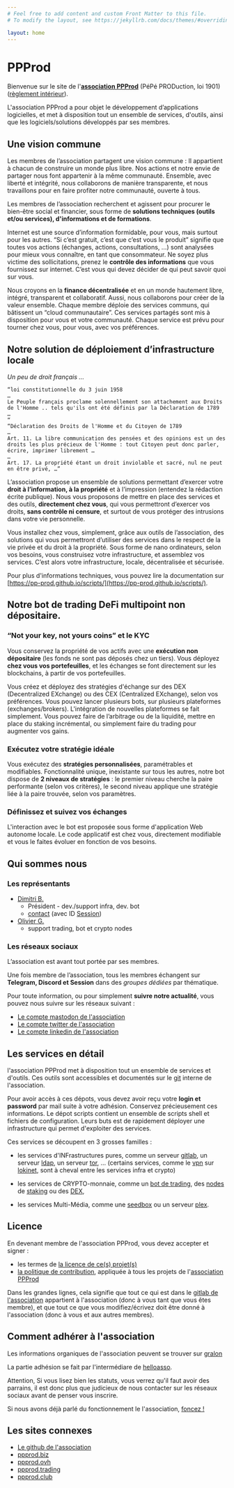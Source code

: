 ```yaml
---
# Feel free to add content and custom Front Matter to this file.
# To modify the layout, see https://jekyllrb.com/docs/themes/#overriding-theme-defaults

layout: home
---
```


# PPProd

Bienvenue sur le site de l'__[association PPProd][ppprod-statut]__ (PéPé PRODuction, loi 1901) ([règlement intérieur][ppprod-regint]).

L'association PPProd a pour objet le développement d’applications logicielles, et met à disposition tout un ensemble de services, d'outils, ainsi que les logiciels/solutions développés par ses membres.

## Une vision commune

Les membres de l’association partagent une vision commune : Il appartient à chacun de construire un monde plus libre. Nos actions et notre envie de partager nous font appartenir à la même communauté. Ensemble, avec liberté et intégrité, nous collaborons de manière transparente, et  nous travaillons pour en faire profiter notre communauté, ouverte à tous.

Les membres de l’association recherchent et agissent pour procurer le bien-être social et financier, sous forme de __solutions techniques (outils et/ou services), d'informations et de formations__. 

Internet est une source d’information formidable, pour vous, mais surtout pour les autres.  “Si c’est gratuit, c’est que c’est vous le produit” signifie que toutes vos actions (échanges, actions, consultations, …) sont analysées pour mieux vous connaître, en tant que consommateur. Ne soyez plus victime des sollicitations, prenez le __contrôle des informations__ que vous fournissez sur internet. C’est vous qui devez décider de qui peut savoir quoi sur vous.

Nous croyons en la __finance décentralisée__ et en un monde hautement libre, intégré, transparent et collaboratif. Aussi, nous collaborons pour créer de la valeur ensemble. Chaque membre déploie des services communs, qui bâtissent un “cloud communautaire”. Ces services partagés sont mis à disposition pour vous et votre communauté. Chaque service est prévu pour tourner chez vous, pour vous, avec vos préférences. 

## Notre solution de déploiement d’infrastructure locale

_Un peu de droit français …_
```
“loi constitutionnelle du 3 juin 1958
…
Le Peuple français proclame solennellement son attachement aux Droits de l'Homme .. tels qu'ils ont été définis par la Déclaration de 1789
…
“
“Déclaration des Droits de l'Homme et du Citoyen de 1789
…
Art. 11. La libre communication des pensées et des opinions est un des droits les plus précieux de l'Homme : tout Citoyen peut donc parler, écrire, imprimer librement …
…
Art. 17. La propriété étant un droit inviolable et sacré, nul ne peut en être privé, …”
```

L’association propose un ensemble de solutions permettant d’exercer votre __droit à l’information, à la propriété__ et à l’impression (entendez la rédaction écrite publique). Nous vous proposons de mettre en place des services et des outils, __directement chez vous__, qui vous permettront d’exercer vos droits, __sans contrôle ni censure__, et surtout de vous protéger des intrusions dans votre vie personnelle.

Vous installez chez vous, simplement, grâce aux outils de l’association, des solutions qui vous permettront d’utiliser des services dans le respect de la vie privée et du droit à la propriété. 
Sous forme de nano ordinateurs, selon vos besoins, vous construisez votre infrastructure, et assemblez vos services. C’est alors votre infrastructure, locale, décentralisée et sécurisée.

Pour plus d'informations techniques, vous pouvez lire la documentation sur [https://pp-prod.github.io/scripts/](https://pp-prod.github.io/scripts/).

## Notre bot de trading DeFi multipoint non dépositaire.

### “Not your key, not yours coins” et le KYC

Vous conservez la propriété de vos actifs avec une __exécution non dépositaire__ (les fonds ne sont pas déposés chez un tiers). Vous déployez __chez vous vos portefeuilles__, et les échanges se font directement sur les blockchains, à partir de vos portefeuilles.

Vous créez et déployez des stratégies d'échange sur des DEX (Decentralized EXchange) ou des CEX (Centralized EXchange), selon vos préférences. Vous pouvez lancer plusieurs bots, sur plusieurs plateformes (exchanges/brokers). L'intégration de nouvelles plateformes se fait simplement. Vous pouvez faire de l’arbitrage ou de la liquidité, mettre en place du staking incrémental, ou simplement faire du trading pour augmenter vos gains.

### Exécutez votre stratégie idéale

Vous exécutez des __stratégies personnalisées__, paramétrables et modifiables. Fonctionnalité unique, inexistante sur tous les autres, notre bot dispose de __2 niveaux de stratégies__ : le premier niveau cherche la paire performante (selon vos critères), le second niveau applique une stratégie liée à la paire trouvée, selon vos paramètres.

### Définissez et suivez vos échanges

L'interaction avec le bot est proposée sous forme d'application Web autonome locale. Le code applicatif est chez vous, directement modifiable et vous le faites évoluer en fonction de vos besoins.

## Qui sommes nous

### Les représentants

 - [Dimitri B.](https://joinentre.com/profile/dimitri)
   - Président - dev./support infra, dev. bot
   - [contact](https://t.me/frenchy_dim) (avec ID [Session](https://play.google.com/store/apps/details?id=network.loki.messenger))
 - [Olivier G.](https://joinentre.com/profile/olicobra)
   - support trading, bot et crypto nodes

### Les réseaux sociaux

L’association est avant tout portée par ses membres. 

Une fois membre de l’association, tous les membres échangent sur __Telegram, Discord et Session__ dans des _groupes dédiées_ par thématique.

Pour toute information, ou pour simplement __suivre notre actualité__, vous pouvez nous suivre sur les réseaux suivant :
 - [Le compte mastodon de l'association](https://fosstodon.org/@ppprod)
 - [Le compte twitter de l'association](http://www.twitter.com/__ppprod__)
 - [Le compte linkedin de l'association](https://www.linkedin.com/company/p%C3%A9p%C3%A9-production/)


## Les services en détail

l'association PPProd met à disposition tout un ensemble de services et d'outils. Ces outils sont accessibles et documentés sur le [git][ppprod-gitlab] interne de l'association. 

Pour avoir accès à ces dépots, vous devez avoir reçu votre __login et password__ par mail suite à votre adhésion. Conservez précieusement ces informations. Le dépot scripts contient un ensemble de scripts shell et fichiers de configuration. Leurs buts est de rapidement déployer une infrastructure qui permet d'exploiter des services.

Ces services se découpent en 3 grosses familles :
 - les services d'INFrastructures pures, comme un serveur [gitlab](https://fr.wikipedia.org/wiki/GitLab), un serveur [ldap](https://fr.wikipedia.org/wiki/Lightweight_Directory_Access_Protocol), un serveur [tor](https://fr.wikipedia.org/wiki/Tor_(r%C3%A9seau)), ... (certains services, comme le [vpn](https://fr.wikipedia.org/wiki/R%C3%A9seau_priv%C3%A9_virtuel) sur [lokinet](https://loki.network/), sont à cheval entre les services infra et crypto)

- les services de CRYPTO-monnaie, comme un [bot de trading](https://www.ppprod.biz/gitlab/ppprod/ab4c), des [nodes](https://academy.binance.com/fr/articles/what-are-nodes) de [staking](https://academy.binance.com/fr/articles/what-is-staking) ou des [DEX](https://en.wikipedia.org/wiki/Decentralized_exchange),

 - les services Multi-Média, comme une [seedbox](https://fr.wikipedia.org/wiki/Seedbox) ou un serveur [plex](https://www.plex.tv/fr/).

## Licence

En devenant membre de l'association PPProd, vous devez accepter et signer :
 - les termes de [la licence de ce(s) projet(s)][ppprod-licence]
 - [la politique de contribution][ppprod-contributing], appliquée à tous les projets de l'[association PPProd][ppprod-statut]

Dans les grandes lignes, cela signifie que tout ce qui est dans le [gitlab de l'association][ppprod-gitlab] appartient à l'association (donc à vous tant que vous êtes membre), et que tout ce que vous modifiez/écrivez doit être donné à l'association (donc à vous et aux autres membres). 

## Comment adhérer à l'association

Les informations organiques de l'association peuvent se trouver sur [gralon][ppprod-gralon]

La partie adhésion se fait par l'intermédiare de [helloasso][ppprod-helloasso].

Attention, Si vous lisez bien les statuts, vous verrez qu'il faut avoir des parrains, il est donc plus que judicieux de nous contacter sur les réseaux sociaux avant de penser vous inscrire.

Si nous avons déjà parlé du fonctionnement le l'association, [foncez !][helloasso-inscription]

## Les sites connexes

 - [Le github de l'association](https://github.com/pp-prod/)
 - [ppprod.biz](https://www.ppprod.biz)
 - [ppprod.ovh](https://www.ppprod.ovh)
 - [ppprod.trading](https://www.ppprod.trading)
 - [ppprod.club](https://www.ppprod.club)

[ppprod-gitlab]:       https://www.ppprod.biz/gitlab/
[ppprod-helloasso]:    https://www.helloasso.com/associations/pepe-production
[helloasso-inscription]: https://www.helloasso.com/associations/pepe-production/adhesions/bulletin-d-adhesion
[ppprod-gralon]:       https://www.gralon.net/mairies-france/var/association-pepe-production--ppprod-la-garde_W832020125.htm
[ppprod-statut]:       https://drive.google.com/file/d/1jZzIhDD1UfE6J6BTcf3pvz8nwBP4SeKP/view?usp=sharing
[ppprod-regint]:       https://drive.google.com/file/d/1FUASETBoaTokUenv5XXdv8vFmuOtbSHa/view?usp=sharing
[ppprod-licence]:      https://drive.google.com/file/d/1Fxt7Y-OlUBH2EXcnevPeBcu1vKVl69zW/view?usp=share_link
[ppprod-contributing]: https://drive.google.com/file/d/1RIolXZQcsCAHuJQn9r3PQD_NZvdJHOVy/view?usp=sharing
